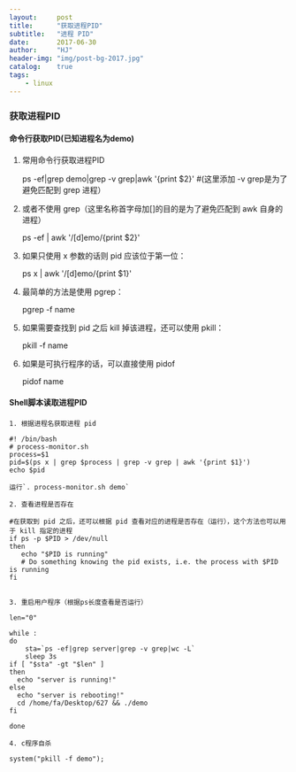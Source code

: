 ```yaml
---
layout:		post
title:		"获取进程PID"
subtitle:	"进程 PID"
date:		2017-06-30
author:		"HJ"
header-img:	"img/post-bg-2017.jpg"
catalog:	true
tags:
	- linux
---
```


### 获取进程PID

#### 命令行获取PID(已知进程名为demo)

1. 常用命令行获取进程PID

    ps -ef|grep demo|grep -v grep|awk '{print $2}' #(这里添加 -v grep是为了避免匹配到 grep 进程）

2. 或者不使用 grep（这里名称首字母加[]的目的是为了避免匹配到 awk 自身的进程）

    ps -ef | awk '/[d]emo/{print $2}'

3. 如果只使用 x 参数的话则 pid 应该位于第一位：

	ps x | awk '/[d]emo/{print $1}'

4. 最简单的方法是使用 pgrep：

	pgrep -f name

5. 如果需要查找到 pid 之后 kill 掉该进程，还可以使用 pkill：

	pkill -f name

6. 如果是可执行程序的话，可以直接使用 pidof

    pidof name

#### Shell脚本读取进程PID

	1. 根据进程名获取进程 pid

	#! /bin/bash
	# process-monitor.sh
	process=$1
	pid=$(ps x | grep $process | grep -v grep | awk '{print $1}')
	echo $pid

	运行`. process-monitor.sh demo`

	2. 查看进程是否存在
	
	#在获取到 pid 之后，还可以根据 pid 查看对应的进程是否存在（运行），这个方法也可以用于 kill 指定的进程
    if ps -p $PID > /dev/null
    then
       echo "$PID is running"
       # Do something knowing the pid exists, i.e. the process with $PID is running
    fi


	3. 重启用户程序（根据ps长度查看是否运行）
    
    len="0"
    
    while :
    do
    	sta=`ps -ef|grep server|grep -v grep|wc -L`
    	sleep 3s
    if [ "$sta" -gt "$len" ]
    then
      echo "server is running!" 
    else
      echo "server is rebooting!"
      cd /home/fa/Desktop/627 && ./demo
    fi
    
    done

	4. c程序自杀
	
	system("pkill -f demo");
